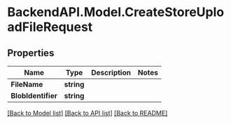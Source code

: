 # BackendAPI.Model.CreateStoreUploadFileRequest

## Properties

Name | Type | Description | Notes
------------ | ------------- | ------------- | -------------
**FileName** | **string** |  | 
**BlobIdentifier** | **string** |  | 

[[Back to Model list]](../README.md#documentation-for-models) [[Back to API list]](../README.md#documentation-for-api-endpoints) [[Back to README]](../README.md)

